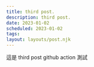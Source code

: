 ```yaml
---
title: third post.
description: third post.
date: 2023-01-02
scheduled: 2023-01-02
tags:
layout: layouts/post.njk
---
```

這是 third post github action 測試
